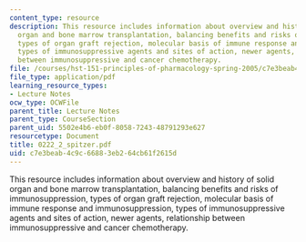 ```yaml
---
content_type: resource
description: This resource includes information about overview and history of solid
  organ and bone marrow transplantation, balancing benefits and risks of immunosuppression,
  types of organ graft rejection, molecular basis of immune response and immunosuppression,
  types of immunosuppressive agents and sites of action, newer agents, relationship
  between immunosuppressive and cancer chemotherapy.
file: /courses/hst-151-principles-of-pharmacology-spring-2005/c7e3beab4c9c66883eb264cb61f2615d_0222_2_spitzer.pdf
file_type: application/pdf
learning_resource_types:
- Lecture Notes
ocw_type: OCWFile
parent_title: Lecture Notes
parent_type: CourseSection
parent_uid: 5502e4b6-eb0f-8058-7243-48791293e627
resourcetype: Document
title: 0222_2_spitzer.pdf
uid: c7e3beab-4c9c-6688-3eb2-64cb61f2615d
---
```

This resource includes information about overview and history of solid organ and bone marrow transplantation, balancing benefits and risks of immunosuppression, types of organ graft rejection, molecular basis of immune response and immunosuppression, types of immunosuppressive agents and sites of action, newer agents, relationship between immunosuppressive and cancer chemotherapy.

